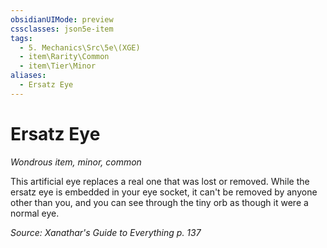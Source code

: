 ```yaml
---
obsidianUIMode: preview
cssclasses: json5e-item
tags:
  - 5. Mechanics\Src\5e\(XGE)
  - item\Rarity\Common
  - item\Tier\Minor
aliases:
  - Ersatz Eye
---
```

# Ersatz Eye
*Wondrous item, minor, common*  


This artificial eye replaces a real one that was lost or removed. While the ersatz eye is embedded in your eye socket, it can't be removed by anyone other than you, and you can see through the tiny orb as though it were a normal eye.

*Source: Xanathar's Guide to Everything p. 137*

